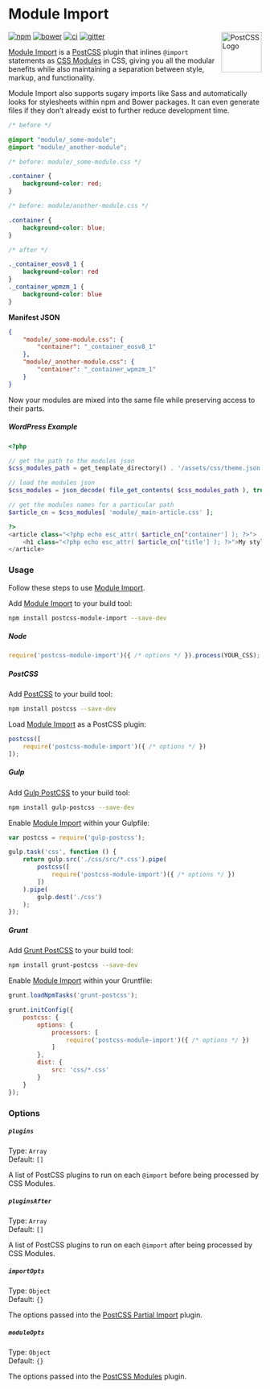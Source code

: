 # Module Import

<a href="https://github.com/postcss/postcss"><img src="https://postcss.github.io/postcss/logo.svg" alt="PostCSS Logo" width="80" height="80" align="right"></a>

[![npm][npm-image]][npm-url] [![bower][bower-image]][bower-url]
[![ci][ci-image]][ci-url] [![gitter][gitter-image]][gitter-url]

[Module Import] is a [PostCSS] plugin that inlines `@import` statements as [CSS
Modules] in CSS, giving you all the modular benefits while also maintaining a
separation between style, markup, and functionality.

Module Import also supports sugary imports like Sass and automatically looks
for stylesheets within npm and Bower packages. It can even generate files if
they don’t already exist to further reduce development time.

```css
/* before */

@import "module/_some-module";
@import "module/_another-module";

/* before: module/_some-module.css */

.container {
	background-color: red;
}

/* before: module/another-module.css */

.container {
	background-color: blue;
}

/* after */

._container_eosv8_1 {
    background-color: red
}
._container_wpmzm_1 {
    background-color: blue
}
```

**Manifest JSON**

```json
{
	"module/_some-module.css": {
		"container": "_container_eosv8_1"
	},
	"module/_another-module.css": {
		"container": "_container_wpmzm_1"
	}
}
```

Now your modules are mixed into the same file while preserving access to their
parts.

##### WordPress Example

```php
<?php

// get the path to the modules json
$css_modules_path = get_template_directory() . '/assets/css/theme.json';

// load the modules json
$css_modules = json_decode( file_get_contents( $css_modules_path ), true );

// get the modules names for a particular path
$article_cn = $css_modules[ 'module/_main-article.css' ];

?>
<article class="<?php echo esc_attr( $article_cn['container'] ); ?>">
    <h1 class="<?php echo esc_attr( $article_cn['title'] ); ?>">My style is scoped.</h1>
</article>
```

### Usage

Follow these steps to use [Module Import].

Add [Module Import] to your build tool:

```bash
npm install postcss-module-import --save-dev
```

##### Node

```js
require('postcss-module-import')({ /* options */ }).process(YOUR_CSS);
```

##### PostCSS

Add [PostCSS] to your build tool:

```bash
npm install postcss --save-dev
```

Load [Module Import] as a PostCSS plugin:

```js
postcss([
    require('postcss-module-import')({ /* options */ })
]);
```

##### Gulp

Add [Gulp PostCSS] to your build tool:

```bash
npm install gulp-postcss --save-dev
```

Enable [Module Import] within your Gulpfile:

```js
var postcss = require('gulp-postcss');

gulp.task('css', function () {
    return gulp.src('./css/src/*.css').pipe(
        postcss([
            require('postcss-module-import')({ /* options */ })
        ])
    ).pipe(
        gulp.dest('./css')
    );
});
```

##### Grunt

Add [Grunt PostCSS] to your build tool:

```bash
npm install grunt-postcss --save-dev
```

Enable [Module Import] within your Gruntfile:

```js
grunt.loadNpmTasks('grunt-postcss');

grunt.initConfig({
    postcss: {
        options: {
            processors: [
                require('postcss-module-import')({ /* options */ })
            ]
        },
        dist: {
            src: 'css/*.css'
        }
    }
});
```

### Options

##### `plugins`

Type: `Array`  
Default: `[]`

A list of PostCSS plugins to run on each `@import` before being processed by
CSS Modules.

##### `pluginsAfter`

Type: `Array`  
Default: `[]`

A list of PostCSS plugins to run on each `@import` after being processed by
CSS Modules.

##### `importOpts`

Type: `Object`  
Default: `{}`

The options passed into the [PostCSS Partial Import] plugin.

##### `moduleOpts`

Type: `Object`  
Default: `{}`

The options passed into the [PostCSS Modules] plugin.

[bower-image]:  https://img.shields.io/bower/v/postcss-module-import.svg?style=flat-square
[bower-url]:    https://libraries.io/bower/postcss-module-import
[ci-image]:     https://img.shields.io/travis/jonathantneal/postcss-module-import.svg?style=flat-square
[ci-url]:       https://travis-ci.org/jonathantneal/postcss-module-import
[gitter-image]: https://img.shields.io/gitter/room/postcss/postcss.svg?style=flat-square
[gitter-url]:   https://gitter.im/postcss/postcss
[npm-image]:    https://img.shields.io/npm/v/postcss-module-import.svg?style=flat-square
[npm-url]:      https://www.npmjs.com/package/postcss-module-import

[Gulp PostCSS]:  https://github.com/postcss/gulp-postcss
[Grunt PostCSS]: https://github.com/nDmitry/grunt-postcss
[PostCSS]:       https://github.com/postcss/postcss

[CSS Modules]: https://github.com/css-modules/css-modules
[PostCSS Modules]: https://github.com/css-modules/postcss-modules#usage
[PostCSS Partial Import]: https://github.com/jonathantneal/postcss-partial-import#options

[Module Import]: https://github.com/jonathantneal/postcss-module-import
